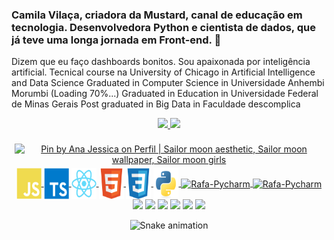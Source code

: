 ### Camila Vilaça, criadora da Mustard, canal de educação em tecnologia. Desenvolvedora Python e cientista de dados, que já teve uma longa jornada em Front-end. 👋
Dizem que eu faço dashboards bonitos.
Sou apaixonada por inteligência artificial.
Tecnical course na University of Chicago in Artificial Intelligence and Data Science
Graduated in Computer Science in Universidade Anhembi Morumbi (Loading 70%...)
Graduated in Education in Universidade Federal de Minas Gerais
Post graduated in Big Data in Faculdade descomplica

<div align="center">
  <a href="https://github.com/camilamustard">
  <img height="180em" src="https://github-readme-stats.vercel.app/api?username=camilamustard&show_icons=true&theme=radical&include_all_commits=true&count_private=true"/>
  <img height="180em" src="https://github-readme-stats.vercel.app/api/top-langs/?username=camilamustard&layout=compact&langs_count=7&theme=radical"/>
</div>
<div align="center" style="display: inline_block"><br>
  <img align="center" src="https://i.pinimg.com/736x/e1/02/62/e10262cda7b589721b6aa6a92b4ef3d3.jpg" alt="Pin by Ana Jessica on Perfil | Sailor moon aesthetic, Sailor moon  wallpaper, Sailor moon girls" jsaction="load:XAeZkd;" jsname="HiaYvf" class="n3VNCb" data-noaft="1" style="width: 180px; height: 353.547px; margin: 5px;">
  <img align="center" alt="Rafa-Js" height="50" width="40" src="https://raw.githubusercontent.com/devicons/devicon/master/icons/javascript/javascript-plain.svg">
  <img align="center" alt="Rafa-Ts" height="50" width="40" src="https://raw.githubusercontent.com/devicons/devicon/master/icons/typescript/typescript-plain.svg">
  <img align="center" alt="Rafa-React" height="50" width="40" src="https://raw.githubusercontent.com/devicons/devicon/master/icons/react/react-original.svg">
  <img align="center" alt="Rafa-HTML" height="50" width="40" src="https://raw.githubusercontent.com/devicons/devicon/master/icons/html5/html5-original.svg">
  <img align="center" alt="Rafa-CSS" height="50" width="40" src="https://raw.githubusercontent.com/devicons/devicon/master/icons/css3/css3-original.svg">
  <img align="center" alt="Rafa-Python" height="50" width="40" src="https://raw.githubusercontent.com/devicons/devicon/master/icons/python/python-original.svg">
  <img align="center" alt="Rafa-Pycharm" height="50" width="40" src="https://cdn.jsdelivr.net/gh/devicons/devicon/icons/pycharm/pycharm-original.svg" />
  <img align="center" alt="Rafa-Pycharm" height="50" width="40" <img src="https://img.utdstc.com/icon/cf3/245/cf3245ffa472759b2f79986bc43a4c0bd2589e475928661fa639336730d6df9b:200">
  
</div>
  
 <div> 
  </div> 
  <div align="center"> 
  <a href="https://www.youtube.com/channel/UCerEY96R1ZEFMObleLnqW_g/videos" target="_blank"><img src="https://img.shields.io/badge/YouTube-FF0000?style=for-the-badge&logo=youtube&logoColor=white" target="_blank"></a>
  <a href="https://www.instagram.com/camilamustard/" target="_blank"><img src="https://img.shields.io/badge/-Instagram-%23E4405F?style=for-the-badge&logo=instagram&logoColor=white" target="_blank"></a>
 	<a href="https://www.twitch.tv/" target="_blank"><img src="https://img.shields.io/badge/Twitch-9146FF?style=for-the-badge&logo=twitch&logoColor=white" target="_blank"></a>
 <a href="https://discord.gg/camibubbles#0244" target="_blank"><img src="https://img.shields.io/badge/Discord-7289DA?style=for-the-badge&logo=discord&logoColor=white" target="_blank"></a> 
  <a href = "mailto:camivilacadev@gmail.com"><img src="https://img.shields.io/badge/-Gmail-%23333?style=for-the-badge&logo=gmail&logoColor=white" target="_blank"></a>
  <a href="https://www.linkedin.com/in/camilavilaca/" target="_blank"><img src="https://img.shields.io/badge/-LinkedIn-%230077B5?style=for-the-badge&logo=linkedin&logoColor=white" target="_blank"></a> 
 
  ![Snake animation](https://github.com/camilamustard/blob/output/github-contribution-grid-snake.svg)
 
</div>
